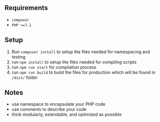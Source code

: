 ## Requirements

* `composer`
* `PHP >=7.1`


## Setup

1. Run `composer install` to setup the files needed for namespacing and testing
2. run `npm install` to setup the files needed for compiling scripts
3. run `npm run start` for compilation process
3. run `npm run build` to build the files for production which will be found in `/dist/` folder


## Notes

* use namespace to encapsulate your PHP code
* use comments to describe your code
* think modularly, extendable, and optimized as possible